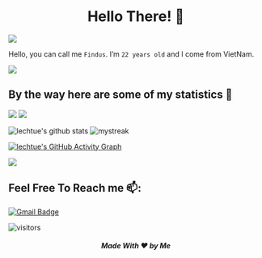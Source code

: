<h1 align="center"> Hello There! 👋</h1>

<a href="https://www.youtube.com/watch?v=dQw4w9WgXcQ"><img src="https://user-images.githubusercontent.com/73097560/115834477-dbab4500-a447-11eb-908a-139a6edaec5c.gif"></a>

<!--BIO-->
Hello, you can call me `Findus`. I’m `22 years old` and I come from VietNam.

<a href="https://www.youtube.com/watch?v=dQw4w9WgXcQ"><img src="https://user-images.githubusercontent.com/73097560/115834477-dbab4500-a447-11eb-908a-139a6edaec5c.gif"></a>

## By the way here are some of my statistics 🚀

![](https://github-profile-summary-cards.vercel.app/api/cards/repos-per-language?username=lechtue&theme=github_dark)
![](https://github-profile-summary-cards.vercel.app/api/cards/most-commit-language?username=lechtue&theme=github_dark)

![lechtue's github stats](https://github-readme-stats.vercel.app/api?username=lechtue&show_icons=true&theme=github_dark)
<img src="https://github-readme-streak-stats.herokuapp.com/?user=lechtue&theme=tokyonight_duo" alt="mystreak"/>

<!--![lechtue's Top Langs](https://github-readme-stats.vercel.app/api/top-langs/?username=lechtue&theme=github_dark&layout=compact)-->

[![lechtue's GitHub Activity Graph](https://activity-graph.herokuapp.com/graph?username=lechtue&theme=react-dark)](lechtue)

<!--trap-->
<a href="https://www.youtube.com/watch?v=dQw4w9WgXcQ"><img src="https://user-images.githubusercontent.com/73097560/115834477-dbab4500-a447-11eb-908a-139a6edaec5c.gif"></a>


## Feel Free To Reach me 📫:
[![Gmail Badge](https://img.shields.io/badge/-lechtue@gmail.com-blue?style=flat-roundedrectangle&logo=Gmail&logoColor=white&link=mailto:lechtue.com)](mailto:lechtue@gmail.com)

![visitors](https://visitor-badge.glitch.me/badge?page_id=lechtue)
<h5 align="center">Made With ❤️ by Me </h5>
